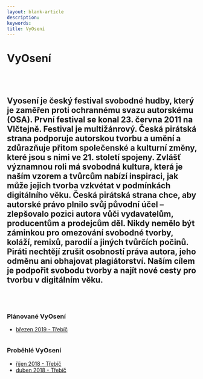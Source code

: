 ```yaml
---
layout: blank-article
description: 
keywords: 
title: VyOsení
---
```


<div class="pce-hero pce-hero--entry">
    <div class="pce-hero__content">
        <h1 class="c-page-title">VyOsení</h1><br><br>
        <h2 class="t-h4-alt">Vyosení je český festival svobodné hudby, který je zaměřen proti ochrannému svazu autorskému (OSA). První festival se konal 23. června 2011 na Vlčtejně. Festival je multižánrový. Česká pirátská strana podporuje autorskou tvorbu a umění a zdůrazňuje přitom společenské a kulturní změny, které jsou s nimi ve 21. století spojeny. Zvlášť významnou roli má svobodná kultura, která je naším vzorem a tvůrcům nabízí inspiraci, jak může jejich tvorba vzkvétat v podmínkách digitálního věku. Česká pirátská strana chce, aby autorské právo plnilo svůj původní účel – zlepšovalo pozici autora vůči vydavatelům, producentům a prodejcům děl. Nikdy nemělo být záminkou pro omezování svobodné tvorby, koláží, remixů, parodií a jiných tvůrčích počinů. Piráti nechtějí zrušit osobností práva autora, jeho odměnu ani obhajovat plagiátorství. Naším cílem je podpořit svobodu tvorby a najít nové cesty pro tvorbu v digitálním věku. </h2>
    </div>
</div>
<br>
<br>
<div class="row o-section-block c-emphasized-text">
    <div class="medium-12 large-6 columns">
        <section class="o-section">
            <div class="o-secion-header o-section-header--bordered">
                <h3 class="o-section__heading t-h4-super">Plánované VyOsení</h3>
            </div>
            <div class="u-1margin--top">
                <ul>
                    <li><a href="">březen 2019 - Třebíč</a></li>                    
                </ul>
            </div>
        </section>
    </div>
    <div class="medium-12 large-6 columns">
        <section class="o-section">
            <div class="o-secion-header o-section-header--bordered">
                <h3 class="o-section__heading t-h4-super">Proběhlé VyOsení</h3>
            </div>
            <div class="u-1margin--top">
                <ul>
                    <li><a href="https://trebicsko.pirati.cz/aktuality/vyoseni-trebic.html">říjen 2018 - Třebíč</a></li>
                    <li><a href="https://www.piratskelisty.cz/clanek-1967-vytezek-z-vyoseni-v-trebici-predali-pirati-nadaci-krtek" target="_blank" rel="noopener">duben 2018 - Třebíč</a></li>
                </ul>
            </div>
        </section>
    </div>
    
</div>
